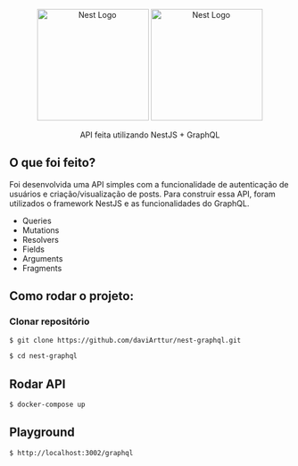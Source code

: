 <p align="center">
  
  <img src="https://graphql.org/img/logo.svg" width="200" alt="Nest Logo" />
  <img src="https://nestjs.com/img/logo-small.svg" width="200" alt="Nest Logo" />
</p>

  <p align="center">API feita utilizando NestJS + GraphQL</p>

## O que foi feito?
 Foi desenvolvida uma API simples com a funcionalidade de autenticação de usuários e criação/visualização de posts. Para construir essa API, foram utilizados o framework NestJS e as funcionalidades do GraphQL.
- Queries
- Mutations
- Resolvers
- Fields
- Arguments
- Fragments

## Como rodar o projeto:

### Clonar repositório

```bash
$ git clone https://github.com/daviArttur/nest-graphql.git

$ cd nest-graphql
```

## Rodar API

```bash
$ docker-compose up
```

## Playground

```bash
$ http://localhost:3002/graphql
```
